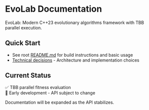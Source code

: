 # EvoLab Documentation

EvoLab: Modern C++23 evolutionary algorithms framework with TBB parallel execution.

## Quick Start

- See root [README.md](../README.md) for build instructions and basic usage
- [Technical decisions](technical-decisions/) - Architecture and implementation choices

## Current Status

✅ TBB parallel fitness evaluation  
🚧 Early development - API subject to change

Documentation will be expanded as the API stabilizes.